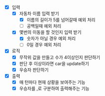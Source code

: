 - [X] 입력
  - [X] 자동차 이름 입력 받기  
    - [x] 이름의 길이가 5를 넘어갈때 예외 처리
    - [ ] 공백일때 예외 처리
  - [X] 몇번의 이동을 할 것인지 입력 받기 
    - [X] 숫자가 아닐 경우 예외 처리 
    - [ ] 0일 경우 예외 처리
- [X] 로직
  - [x] 무작위 값을 만들고 수가 4이상인지 판단하기
  - [x] 판단 후 이상이라면 car을 update하기
  - [X] 우승자 판단하기
- [X] 출력
  - [X] 매 턴마다 현재 상황을 보여주는 기능
  - [X] 우승자를 ,로 구분하여 출력해주는 기능 